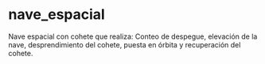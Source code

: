 # nave_espacial
Nave espacial con cohete que realiza: Conteo de despegue, elevación de la nave, desprendimiento del cohete, puesta en órbita y recuperación del cohete.
